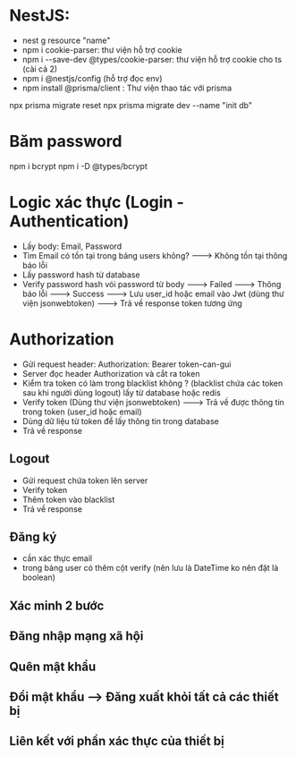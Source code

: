 # NestJS:

- nest g resource "name"
- npm i cookie-parser: thư viện hỗ trợ cookie
- npm i --save-dev @types/cookie-parser: thư viện hỗ trợ cookie cho ts (cài cả 2)
- npm i @nestjs/config (hỗ trợ đọc env)
- npm install @prisma/client : Thư viện thao tác với prisma

npx prisma migrate reset
npx prisma migrate dev --name "init db"

# Băm password

npm i bcrypt
npm i -D @types/bcrypt

# Logic xác thực (Login - Authentication)

- Lấy body: Email, Password
- Tìm Email có tồn tại trong bảng users không? ---> Không tồn tại thông báo lỗi
- Lấy password hash từ database
- Verify password hash vói password từ body ---> Failed ---> Thông báo lỗi
  ---> Success ---> Lưu user_id hoặc email vào Jwt (dùng thư viện jsonwebtoken)
  ---> Trả về response token tương ứng

# Authorization

- Gửi request header: Authorization: Bearer token-can-gui
- Server đọc header Authorization và cắt ra token
- Kiểm tra token có làm trong blacklist không ? (blacklist chứa các token sau khi người dùng logout) lấy từ database hoặc redis
- Verify token (Dùng thư viện jsonwebtoken) ---> Trả về được thông tin trong token (user_id hoặc email)
- Dùng dữ liệu từ token để lấy thông tin trong database
- Trả về response

## Logout

- Gửi request chứa token lên server
- Verify token
- Thêm token vào blacklist
- Trả về response

## Đăng ký

- cần xác thực email
- trong bảng user có thêm cột verify (nên lưu là DateTime ko nên đặt là boolean)

## Xác minh 2 bước

## Đăng nhập mạng xã hội

## Quên mật khẩu

## Đổi mật khẩu --> Đăng xuất khỏi tất cả các thiết bị

## Liên kết với phần xác thực của thiết bị
